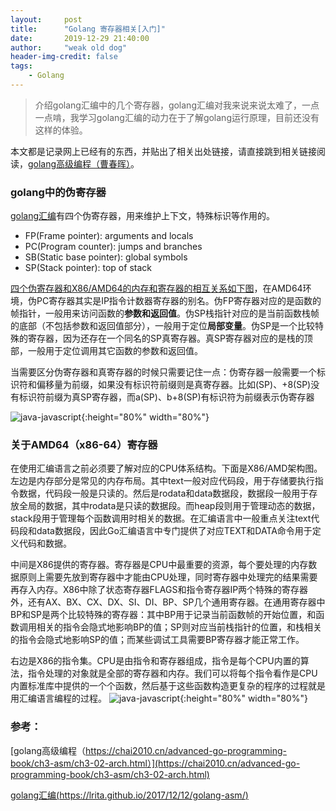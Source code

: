 ```yaml
---
layout:     post
title:      "Golang 寄存器相关[入门]"
date:       2019-12-29 21:40:00
author:     "weak old dog"
header-img-credit: false
tags:
    - Golang
---
```


> 介绍golang汇编中的几个寄存器，golang汇编对我来说来说太难了，一点一点啃，我学习golang汇编的动力在于了解golang运行原理，目前还没有这样的体验。

本文都是记录网上已经有的东西，并贴出了相关出处链接，请直接跳到相关链接阅读，[golang高级编程（曹春晖）](https://chai2010.cn/advanced-go-programming-book/ch3-asm/ch3-02-arch.html)。

### golang中的伪寄存器
[golang汇编](https://lrita.github.io/2017/12/12/golang-asm/)有四个伪寄存器，用来维护上下文，特殊标识等作用的。
* FP(Frame pointer): arguments and locals
* PC(Program counter): jumps and branches
* SB(Static base pointer): global symbols
* SP(Stack pointer): top of stack

[四个伪寄存器和X86/AMD64的内存和寄存器的相互关系如下图](https://chai2010.cn/advanced-go-programming-book/ch3-asm/ch3-02-arch.html)，在AMD64环境，伪PC寄存器其实是IP指令计数器寄存器的别名。伪FP寄存器对应的是函数的帧指针，一般用来访问函数的**参数和返回值**。伪SP栈指针对应的是当前函数栈帧的底部（不包括参数和返回值部分），一般用于定位**局部变量**。伪SP是一个比较特殊的寄存器，因为还存在一个同名的SP真寄存器。真SP寄存器对应的是栈的顶部，一般用于定位调用其它函数的参数和返回值。

当需要区分伪寄存器和真寄存器的时候只需要记住一点：伪寄存器一般需要一个标识符和偏移量为前缀，如果没有标识符前缀则是真寄存器。比如(SP)、+8(SP)没有标识符前缀为真SP寄存器，而a(SP)、b+8(SP)有标识符为前缀表示伪寄存器

![java-javascript](/img/in-post/golang-register/gr.png){:height="80%" width="80%"}

### 关于AMD64（x86-64）寄存器
在使用汇编语言之前必须要了解对应的CPU体系结构。下面是X86/AMD架构图。
左边是内存部分是常见的内存布局。其中text一般对应代码段，用于存储要执行指令数据，代码段一般是只读的。然后是rodata和data数据段，数据段一般用于存放全局的数据，其中rodata是只读的数据段。而heap段则用于管理动态的数据，stack段用于管理每个函数调用时相关的数据。在汇编语言中一般重点关注text代码段和data数据段，因此Go汇编语言中专门提供了对应TEXT和DATA命令用于定义代码和数据。

中间是X86提供的寄存器。寄存器是CPU中最重要的资源，每个要处理的内存数据原则上需要先放到寄存器中才能由CPU处理，同时寄存器中处理完的结果需要再存入内存。X86中除了状态寄存器FLAGS和指令寄存器IP两个特殊的寄存器外，还有AX、BX、CX、DX、SI、DI、BP、SP几个通用寄存器。在通用寄存器中BP和SP是两个比较特殊的寄存器：其中BP用于记录当前函数帧的开始位置，和函数调用相关的指令会隐式地影响BP的值；SP则对应当前栈指针的位置，和栈相关的指令会隐式地影响SP的值；而某些调试工具需要BP寄存器才能正常工作。

右边是X86的指令集。CPU是由指令和寄存器组成，指令是每个CPU内置的算法，指令处理的对象就是全部的寄存器和内存。我们可以将每个指令看作是CPU内置标准库中提供的一个个函数，然后基于这些函数构造更复杂的程序的过程就是用汇编语言编程的过程。
![java-javascript](/img/in-post/golang-register/x86.png){:height="80%" width="80%"}

### 参考：
[golang高级编程（https://chai2010.cn/advanced-go-programming-book/ch3-asm/ch3-02-arch.html）](https://chai2010.cn/advanced-go-programming-book/ch3-asm/ch3-02-arch.html)

[golang汇编(https://lrita.github.io/2017/12/12/golang-asm/)](https://lrita.github.io/2017/12/12/golang-asm/)

